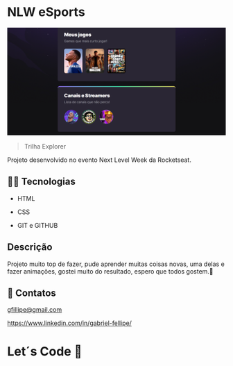 # NLW eSports 

 <p align="center">
 <img alt="" src=".github/preview.png">

 > Trilha Explorer

Projeto desenvolvido no evento Next Level Week da Rocketseat.

## 👨‍💻  Tecnologias 

- HTML

- CSS

- GIT e GITHUB

## Descrição
Projeto muito top de fazer, pude aprender muitas coisas novas, uma delas e fazer animações, gostei muito do resultado, espero que todos gostem.🤟  

## 💟  Contatos

gfillipe@gmail.com

https://www.linkedin.com/in/gabriel-fellipe/


# Let´s Code 🚀 